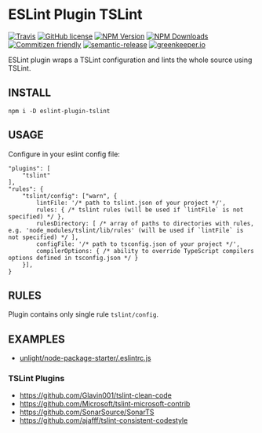 # ESLint Plugin TSLint

[![Travis](https://img.shields.io/travis/JamesHenry/eslint-plugin-tslint.svg?style=flat-square)](https://travis-ci.org/JamesHenry/eslint-plugin-tslint)
[![GitHub license](https://img.shields.io/npm/l/eslint-plugin-tslint.svg?style=flat-square)](https://github.com/JamesHenry/eslint-plugin-tslint/blob/master/LICENSE)
[![NPM Version](https://img.shields.io/npm/v/eslint-plugin-tslint.svg?style=flat-square)](https://www.npmjs.com/package/eslint-plugin-tslint)
[![NPM Downloads](https://img.shields.io/npm/dt/eslint-plugin-tslint.svg?style=flat-square)](https://www.npmjs.com/package/eslint-plugin-tslint)
[![Commitizen friendly](https://img.shields.io/badge/commitizen-friendly-brightgreen.svg)](http://commitizen.github.io/cz-cli/)
[![semantic-release](https://img.shields.io/badge/%20%20%F0%9F%93%A6%F0%9F%9A%80-semantic--release-e10079.svg?style=flat-square)](https://github.com/semantic-release/semantic-release)
[![greenkeeper.io](https://badges.greenkeeper.io/JamesHenry/mongoose-schema-to-typescript-interface.svg?style=flat-square)](https://greenkeeper.io)

ESLint plugin wraps a TSLint configuration and lints the whole source using TSLint.

## INSTALL

```
npm i -D eslint-plugin-tslint
```

## USAGE

Configure in your eslint config file:

```
"plugins": [
    "tslint"
],
"rules": {
    "tslint/config": ["warn", {
        lintFile: '/* path to tslint.json of your project */',
        rules: { /* tslint rules (will be used if `lintFile` is not specified) */ },
        rulesDirectory: [ /* array of paths to directories with rules, e.g. 'node_modules/tslint/lib/rules' (will be used if `lintFile` is not specified) */ ],
        configFile: '/* path to tsconfig.json of your project */',
        compilerOptions: { /* ability to override TypeScript compilers options defined in tsconfig.json */ }
    }],
}
```

## RULES

Plugin contains only single rule `tslint/config`.

## EXAMPLES

- [unlight/node-package-starter/.eslintrc.js](https://github.com/unlight/node-package-starter/blob/master/.eslintrc.js)

### TSLint Plugins

- https://github.com/Glavin001/tslint-clean-code
- https://github.com/Microsoft/tslint-microsoft-contrib
- https://github.com/SonarSource/SonarTS
- https://github.com/ajafff/tslint-consistent-codestyle
